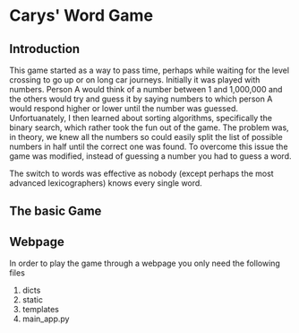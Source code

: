 # Carys' Word Game
## Introduction
This game started as a way to pass time, perhaps while waiting for the level crossing to go up or on long car journeys. Initially it was played with numbers. Person A would think of a number between 1 and 1,000,000 and the others would try and guess it by saying numbers to which person A would respond higher or lower until the number was guessed. Unfortuanately, I then learned about sorting algorithms, specifically the binary search, which rather took the fun out of the game. The problem was, in theory, we knew all the numbers so could easily split the list of possible numbers in half until the correct one was found. To overcome this issue the game was modified, instead of guessing a number you had to guess a word.  
  
The switch to words was effective as nobody (except perhaps the most advanced lexicographers) knows every single word.

## The basic Game

## Webpage
In order to play the game through a webpage you only need the following files  
1. dicts  
2. static  
3. templates  
4. main_app.py